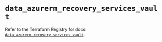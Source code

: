 # `data_azurerm_recovery_services_vault`

Refer to the Terraform Registry for docs: [`data_azurerm_recovery_services_vault`](https://registry.terraform.io/providers/hashicorp/azurerm/4.20.0/docs/data-sources/recovery_services_vault).
